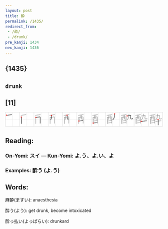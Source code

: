 ```yaml
---
layout: post
title: 酔
permalink: /1435/
redirect_from:
 - /酔/
 - /drunk/
pre_kanji: 1434
nex_kanji: 1436
---
```


## {1435}

## `drunk`

## [11]

<div class="stroke"><img src="../images/E98594.png" /></div>

## Reading:

### On-Yomi: スイ &mdash; Kun-Yomi: よ.う、よ.い、よ

### Examples: 酔う (よ.う)

## Words:

麻酔(ますい): anaesthesia

酔う(よう): get drunk, become intoxicated

酔っ払い(よっぱらい): drunkard
